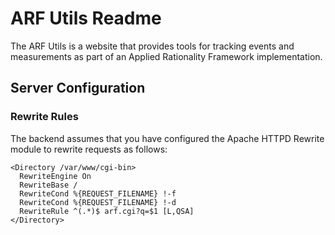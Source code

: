 ARF Utils Readme
================

The ARF Utils is a website that provides tools for tracking events and
measurements as part of an Applied Rationality Framework implementation.

Server Configuration
--------------------

### Rewrite Rules

The backend assumes that you have configured the Apache HTTPD Rewrite module to
rewrite requests as follows:

```
<Directory /var/www/cgi-bin>
  RewriteEngine On
  RewriteBase / 
  RewriteCond %{REQUEST_FILENAME} !-f
  RewriteCond %{REQUEST_FILENAME} !-d
  RewriteRule ^(.*)$ arf.cgi?q=$1 [L,QSA]
</Directory>
```

